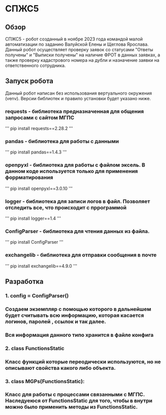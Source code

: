 # СПЖС5

## Обзор

СПЖС5 - робот созданный в ноябре 2023 года командой малой автоматизации
по заданию Валуйской Елены и Щеглова Ярослава.
Данный робот осуществляет проверку заявок со статусами "Ответы получены" и 
"Выписки получены" на наличие ФРОТ в данных заявках, а также проверку
кадастрового номера на дубли и назначение заявки на ответственного
сотрудника.

## Запуск робота
Данный робот написан без использования вертуального окружения (venv).
Версии библиотек и правило установки будет указано ниже.

### requests - библиотека предназначенная для общения запросами c сайтом МГПС
'''
pip install requests==2.28.2
'''

### pandas - библиотека для работы с данными

'''
pip install pandas==1.4.3
'''

### openpyxl - библиотека для работы с файлом эксель. В данном коде используется только для применения форрматирования
'''
pip install openpyxl==3.0.10
'''

### logger - библиотека для записи логов в файл. Позволяет отследить все, что происходит с пррограммой
'''
pip install logger==1.4
'''

### ConfigParser - библиотека для чтения данных из файла.
'''
pip install ConfigParser
'''

### exchangelib - библиотека для отправки сообщения в почте
'''
pip install exchangelib==4.9.0
'''

##  Разработка
### 1. config = ConfigParser()
### Создаем экземпляр с помощью которого в дальнейшем будет считывать всю информацию, которая касается логинов, паролей , ссылок и так далее.
### Вся информация данного типо хранится в файле конфига

### 2. class FunctionsStatic
### Класс функций которые переодически используются, но не описывают свойства какого либо объекта.

### 3. class MGPs(FunctionsStatic):
### Класс для работы с процессами связанными с МГПС. Наследуеюся от FunctionsStatic для того, чтобы в внутри можно было применить методы из FunctionsStatic.







